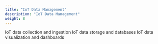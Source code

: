 ```yaml
---
title: "IoT Data Management"
description: "IoT Data Management"
weight: 8
---
```


IoT data collection and ingestion
IoT data storage and databases
IoT data visualization and dashboards